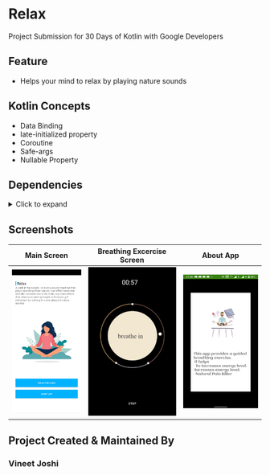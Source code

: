 # Relax
Project Submission for 30 Days of Kotlin with Google Developers

## Feature 
* Helps your mind to relax by playing nature sounds

## Kotlin Concepts
* Data Binding
* late-initialized property
* Coroutine
* Safe-args
* Nullable Property

## Dependencies
<details>
<summary> Click to expand</summary>

implementation 'androidx.core:core-ktx:1.0.1'
implementation "android.arch.navigation:navigation-fragment-ktx:1.0.0"
implementation "android.arch.navigation:navigation-ui-ktx:1.0.0"
implementation 'androidx.lifecycle:lifecycle-extensions:2.0.0'
def lottieVersion = "3.4.0"
implementation "com.airbnb.android:lottie:$lottieVersion"
def coroutineVersion = "1.2.1"
implementation "org.jetbrains.kotlinx:kotlinx-coroutines-core:$coroutineVersion"
implementation "org.jetbrains.kotlinx:kotlinx-coroutines-android:$coroutineVersion"
implementation "pl.droidsonroids.gif:android-gif-drawable:1.2.18"

  </p>
</details>

## Screenshots
Main Screen | Breathing Excercise Screen | About App
------------|----------------------------|----------
![](https://github.com/developervineetjoshi/Relax/blob/master/screenshot/home.jpg) | ![](https://github.com/mayupandey/Breathing_Exercise/blob/master/screenshot/breathing.jpeg?raw=true) | ![](https://github.com/mayupandey/Breathing_Exercise/blob/master/screenshot/aboutus.jpeg?raw=true)



## Project Created & Maintained By
### Vineet Joshi
